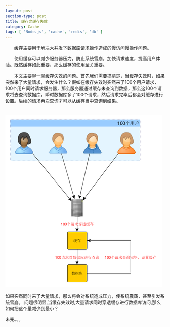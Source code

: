```yaml
---
layout: post
section-type: post
title: 缓存之缓存失效
category: Cache
tags: [ 'Node.js', 'cache', 'redis', 'db' ]
---
```


　　缓存主要用于解决大并发下数据库请求操作造成的慢访问慢操作问题。

　　使用缓存可以减少服务器压力，防止系统雪崩，加快请求速度，提高用户体验。既然缓存如此重要，那么缓存的使用至关重要。

　　本文主要聊一聊缓存失效的问题。首先我们需要搞清楚，当缓存失效时，如果突然来了大量请求，会发生什么？假如在缓存失效时突然来了100个用户请求，100个用户同时请求服务器，那么服务器通过缓存未查询到数据，那么这100个请求将去查询数据库，瞬时数据库多了100个请求，然后请求完毕后都会对缓存进行设置。后续的请求再次查询才可以从缓存当中查询到结果。

　　![缓存失效](/img/blog/2015-11-01/cache_expire.png)

如果突然同时来了大量请求，那么将会对系统造成压力，使系统震荡，甚至引发系统雪崩。
问题很明显,当缓存失效时,大量请求同时穿透缓存进行数据库访问,那么如何把这个量减少到最小？

未完。。。
